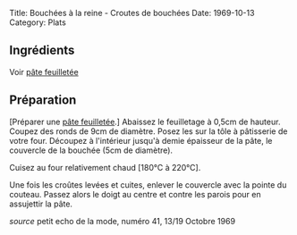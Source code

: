 Title: Bouchées à la reine - Croutes de bouchées
Date: 1969-10-13
Category: Plats

## Ingrédients

Voir [pâte feuilletée](./pate_feuilletee.md)

## Préparation

\[Préparer une [pâte feuilletée](./pate_feuilletee.md).\]
Abaissez le feuilletage à 0,5cm de hauteur. Coupez des ronds de 9cm
de diamètre.
Posez les sur la tôle à pâtisserie de votre four.
Découpez à l'intérieur jusqu'à demie épaisseur de la pâte, le couvercle de la
bouchée (5cm de diamètre).

Cuisez au four relativement chaud [180°C à 220°C].

Une fois les croûtes levées et cuites, enlever le couvercle avec la pointe du
couteau. Passez alors le doigt au centre et contre les parois pour en assujettir
la pâte.

*source* petit echo de la mode, numéro 41, 13/19 Octobre 1969
